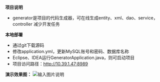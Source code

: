 **项目说明** 
- generator是项目的代码生成器，可在线生成entity、xml、dao、service，controller 减少开发任务


 **本地部署**
- 通过git下载源码
- 修改application.yml，更新MySQL账号和密码、数据库名称
- Eclipse、IDEA运行GeneratorApplication.java，则可启动项目
- 项目访问路径：http://10.39.1.47:8989

**演示效果图：**
![输入图片说明](https://htdrp.oss-cn-hangzhou.aliyuncs.com/common/WX20190610-152603%402x.png "aa.jpg")